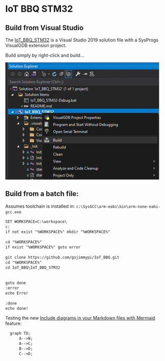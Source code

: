 # IoT BBQ STM32

## Build from Visual Studio

The [IoT_BBQ_STM32](https://github.com/gojimmypi/IoT_BBQ/blob/main/IoT_BBQ_STM32/IoT_BBQ_STM32.sln) is a Visual Studio 2019 solution file with a SysProgs VisualGDB extension project.

Build simply by right-click and build...

![sysprogs_visualgdb_build.png](../images/sysprogs_visualgdb_build.png)


## Build from a batch file:

Assumes toolchain is installed in: `c:\SysGCC\arm-eabi\bin\arm-none-eabi-gcc.exe`

```
SET WORKSPACE=C:\workspace\
c:
if not exist "%WORKSPACE%" mkdir "%WORKSPACE%"

cd "%WORKSPACE%"
if exist "%WORKSPACE%" goto error

git clone https://github.com/gojimmypi/IoT_BBQ.git
cd "%WORKSPACE%"
cd IoT_BBQ\IoT_BBQ_STM32


goto done
:error
echo Error 

:done
echo done!

```


Testing the new [Include diagrams in your Markdown files with Mermaid](https://github.blog/2022-02-14-include-diagrams-markdown-files-mermaid/) feature:

```mermaid
  graph TD;
      A-->B;
      A-->C;
      B-->D;
      C-->D;
```